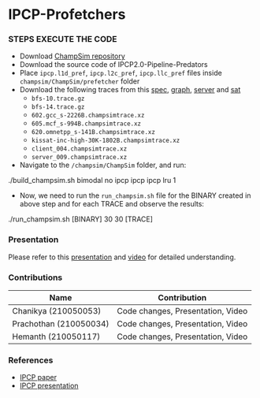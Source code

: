 # IPCP-Profetchers

### STEPS EXECUTE THE CODE

- Download [ChampSim repository]( https://github.com/casperIITB/ChampSim)
- Download the source code of IPCP2.0-Pipeline-Predators
- Place `ipcp.l1d_pref`, `ipcp.l2c_pref`, `ipcp.llc_pref` files inside `champsim/ChampSim/prefetcher` folder 
- Download the following traces from this [spec](https://dpc3.compas.cs.stonybrook.edu/champsim-traces/speccpu/), [graph](https://utexas.app.box.com/s/2k54kp8zvrqdfaa8cdhfquvcxwh7yn85/folder/132804598561), [server](https://drive.google.com/file/d/1qs8t8-YWc7lLoYbjbH_d3lf1xdoYBznf/view) and [sat](https://www.dropbox.com/sh/xs2t9y4cuqlgrlp/AACpzGOj6BcSB-BUolGaBjbta?dl=0)
    * `bfs-10.trace.gz`
    * `bfs-14.trace.gz`
    * `602.gcc_s-2226B.champsimtrace.xz`
    * `605.mcf_s-994B.champsimtrace.xz`
    * `620.omnetpp_s-141B.champsimtrace.xz`
    * `kissat-inc-high-30K-1802B.champsimtrace.xz`
    * `client_004.champsimtrace.xz`
    * `server_009.champsimtrace.xz`
- Navigate to the `/champsim/ChampSim` folder, and run:

./build_champsim.sh bimodal no ipcp ipcp ipcp lru 1

- Now, we need to run the `run_champsim.sh` file for the BINARY created in above step and for each TRACE and observe the results:

./run_champsim.sh [BINARY] 30 30 [TRACE] 


### Presentation
 Please refer to this [presentation](https://drive.google.com/drive/folders/1mVUooeR8l1ibaOjVi5DiKctl_RjvRWwD) and [video](https://drive.google.com/drive/folders/1ZhsJ4__BsGwb4fvAVYJ8Jkg2t-fCz6d-) for detailed understanding.

### Contributions

| Name                          	| Contribution 	|
|-------------------------------	|--------------	|
| Chanikya (210050053)       	    | Code changes, Presentation, Video |
| Prachothan (210050034)        	| Code changes, Presentation, Video |
| Hemanth (210050117)    	        | Code changes, Presentation, Video |

### References
- [IPCP paper](https://dpc3.compas.cs.stonybrook.edu/pdfs/Bouquet.pdf)
- [IPCP presentation](https://dpc3.compas.cs.stonybrook.edu/slides/bouquet.pdf)

